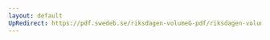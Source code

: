 ```yaml
---
layout: default
UpRedirect: https://pdf.swedeb.se/riksdagen-volumeG-pdf/riksdagen-volumeG-pdf/data/198788/reg_198788__reg_02/reg_198788__reg_02_0231.pdf
---
```

